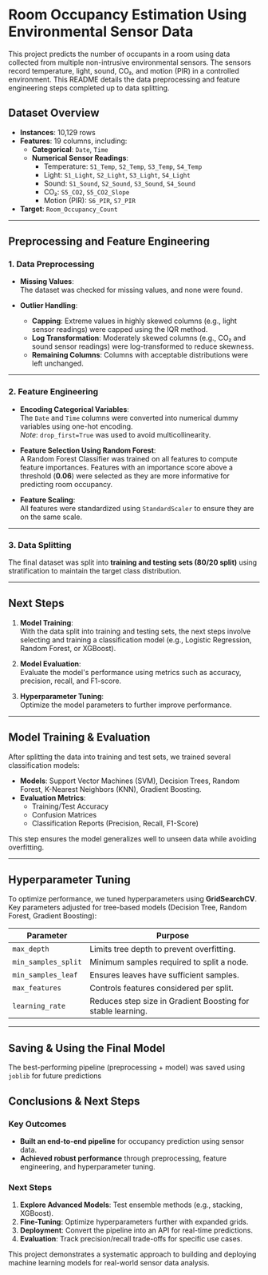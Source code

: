 # Room Occupancy Estimation Using Environmental Sensor Data

This project predicts the number of occupants in a room using data collected from multiple non-intrusive environmental sensors. The sensors record temperature, light, sound, CO₂, and motion (PIR) in a controlled environment. This README details the data preprocessing and feature engineering steps completed up to data splitting.

## Dataset Overview
- **Instances**: 10,129 rows  
- **Features**: 19 columns, including:  
  - **Categorical**: `Date`, `Time`  
  - **Numerical Sensor Readings**:  
    - Temperature: `S1_Temp`, `S2_Temp`, `S3_Temp`, `S4_Temp`  
    - Light: `S1_Light`, `S2_Light`, `S3_Light`, `S4_Light`  
    - Sound: `S1_Sound`, `S2_Sound`, `S3_Sound`, `S4_Sound`  
    - CO₂: `S5_CO2`, `S5_CO2_Slope`  
    - Motion (PIR): `S6_PIR`, `S7_PIR`  
- **Target**: `Room_Occupancy_Count`  

---

## Preprocessing and Feature Engineering

### 1. Data Preprocessing
- **Missing Values**:  
  The dataset was checked for missing values, and none were found.  

- **Outlier Handling**:  
  - **Capping**: Extreme values in highly skewed columns (e.g., light sensor readings) were capped using the IQR method.  
  - **Log Transformation**: Moderately skewed columns (e.g., CO₂ and sound sensor readings) were log-transformed to reduce skewness.  
  - **Remaining Columns**: Columns with acceptable distributions were left unchanged.  

---

### 2. Feature Engineering
- **Encoding Categorical Variables**:  
  The `Date` and `Time` columns were converted into numerical dummy variables using one-hot encoding.  
  *Note*: `drop_first=True` was used to avoid multicollinearity.  

- **Feature Selection Using Random Forest**:  
  A Random Forest Classifier was trained on all features to compute feature importances. Features with an importance score above a threshold (**0.06**) were selected as they are more informative for predicting room occupancy.  

- **Feature Scaling**:  
  All features were standardized using `StandardScaler` to ensure they are on the same scale.  

---

### 3. Data Splitting
The final dataset was split into **training and testing sets (80/20 split)** using stratification to maintain the target class distribution.  

---

## Next Steps
1. **Model Training**:  
   With the data split into training and testing sets, the next steps involve selecting and training a classification model (e.g., Logistic Regression, Random Forest, or XGBoost).  

2. **Model Evaluation**:  
   Evaluate the model's performance using metrics such as accuracy, precision, recall, and F1-score.  

3. **Hyperparameter Tuning**:  
   Optimize the model parameters to further improve performance.  

---
## Model Training & Evaluation
After splitting the data into training and test sets, we trained several classification models:
- **Models**: Support Vector Machines (SVM), Decision Trees, Random Forest, K-Nearest Neighbors (KNN), Gradient Boosting.  
- **Evaluation Metrics**:  
  - Training/Test Accuracy  
  - Confusion Matrices  
  - Classification Reports (Precision, Recall, F1-Score)  

This step ensures the model generalizes well to unseen data while avoiding overfitting.

---

## Hyperparameter Tuning
To optimize performance, we tuned hyperparameters using **GridSearchCV**. Key parameters adjusted for tree-based models (Decision Tree, Random Forest, Gradient Boosting):  

| Parameter           | Purpose                                                                 |
|---------------------|-------------------------------------------------------------------------|
| `max_depth`         | Limits tree depth to prevent overfitting.                              |
| `min_samples_split` | Minimum samples required to split a node.                              |
| `min_samples_leaf`  | Ensures leaves have sufficient samples.                                |
| `max_features`      | Controls features considered per split.                                |
| `learning_rate`     | Reduces step size in Gradient Boosting for stable learning.            |

---

## Saving & Using the Final Model
The best-performing pipeline (preprocessing + model) was saved using `joblib` for future predictions
## Conclusions & Next Steps

### Key Outcomes
- **Built an end-to-end pipeline** for occupancy prediction using sensor data.  
- **Achieved robust performance** through preprocessing, feature engineering, and hyperparameter tuning.  

### Next Steps
1. **Explore Advanced Models**: Test ensemble methods (e.g., stacking, XGBoost).  
2. **Fine-Tuning**: Optimize hyperparameters further with expanded grids.  
3. **Deployment**: Convert the pipeline into an API for real-time predictions.  
4. **Evaluation**: Track precision/recall trade-offs for specific use cases.  

This project demonstrates a systematic approach to building and deploying machine learning models for real-world sensor data analysis.
